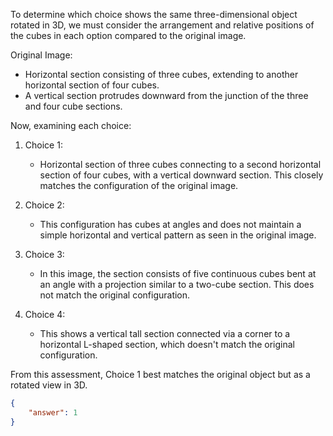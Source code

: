 To determine which choice shows the same three-dimensional object rotated in 3D, we must consider the arrangement and relative positions of the cubes in each option compared to the original image.

Original Image: 
- Horizontal section consisting of three cubes, extending to another horizontal section of four cubes.
- A vertical section protrudes downward from the junction of the three and four cube sections.

Now, examining each choice:

1. Choice 1: 
   - Horizontal section of three cubes connecting to a second horizontal section of four cubes, with a vertical downward section. This closely matches the configuration of the original image.

2. Choice 2:
   - This configuration has cubes at angles and does not maintain a simple horizontal and vertical pattern as seen in the original image.

3. Choice 3:
   - In this image, the section consists of five continuous cubes bent at an angle with a projection similar to a two-cube section. This does not match the original configuration.

4. Choice 4:
   - This shows a vertical tall section connected via a corner to a horizontal L-shaped section, which doesn't match the original configuration.

From this assessment, Choice 1 best matches the original object but as a rotated view in 3D. 

```json
{
    "answer": 1
}
```